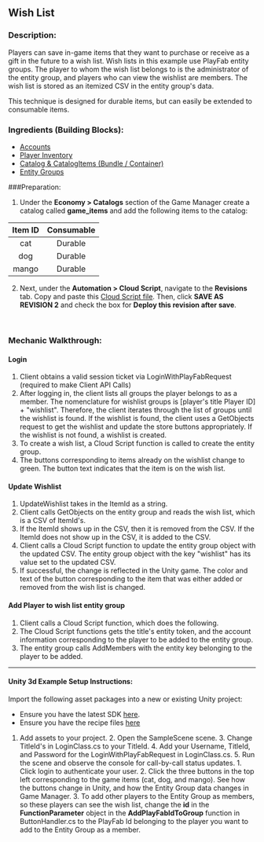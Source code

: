 ## Wish List
### Description:
Players can save in-game items that they want to purchase or receive as a gift in the future to a wish list. Wish lists in this example use PlayFab entity groups. The player to whom the wish list belongs to is the administrator of the entity group, and players who can view the wishlist are members. The wish list is stored as an itemized CSV in the entity group's data.

This technique is designed for durable items, but can easily be extended to consumable items.

### Ingredients (Building Blocks):
  * [Accounts](https://api.playfab.com/docs/building-blocks#Accounts)
  * [Player Inventory](https://api.playfab.com/docs/building-blocks#Player_Inventory)
  * [Catalog & CatalogItems (Bundle / Container)](https://api.playfab.com/docs/building-blocks#Catalog)
  * [Entity Groups](https://docs.microsoft.com/en-us/gaming/playfab/features/social/groups/quickstart)

###Preparation:

  1. Under the **Economy &gt; Catalogs** section of the Game Manager create a catalog called **game_items** and add the following items to the catalog:

| Item ID | Consumable |
| :-----: | :--------: |
|   cat   |  Durable   |
|   dog   |  Durable   |
|  mango  |  Durable   |

  2. Next, under the **Automation > Cloud Script**, navigate to the **Revisions** tab. Copy and paste this [Cloud Script file](). Then, click **SAVE AS REVISION 2** and check the box for **Deploy this revision after save**.

​    

### Mechanic Walkthrough:
#### Login ####

1. Client obtains a valid session ticket via LoginWithPlayFabRequest (required to make Client API Calls)
2. After logging in, the client lists all groups the player belongs to as a member. The nomenclature for wishlist groups is [player's title Player ID] + "wishlist". Therefore, the client iterates through the list of groups until the wishlist is found. If the wishlist is found, the client uses a GetObjects request to get the wishlist and update the store buttons appropriately. If the wishlist is not found, a wishlist is created.
3. To create a wish list, a Cloud Script function is called to create the entity group.
4. The buttons corresponding to items already on the wishlist change to green. The button text indicates that the item is on the wish list.

#### Update Wishlist

1. UpdateWishlist takes in the ItemId as a string.
2. Client calls GetObjects on the entity group and reads the wish list, which is a CSV of ItemId's.
3. If the ItemId shows up in the CSV, then it is removed from the CSV. If the ItemId does not show up in the CSV, it is added to the CSV.
4. Client calls a Cloud Script function to update the entity group object with the updated CSV. The entity group object with the key "wishlist" has its value set to the updated CSV.
5. If successful, the change is reflected in the Unity game. The color and text of the button corresponding to the item that was either added or removed from the wish list is changed.

#### Add Player to wish list entity group

1. Client calls a Cloud Script function, which does the following.
2. The Cloud Script functions gets the title's entity token, and the account information corresponding to the player to be added to the entity group.
3. The entity group calls AddMembers with the entity key belonging to the player to be added.

----

#### Unity 3d Example Setup Instructions:
Import the following asset packages into a new or existing Unity project:

  * Ensure you have the latest SDK [here](https://github.com/PlayFab/UnitySDK/raw/versioned/Packages/UnitySDK.unitypackage).
  * Ensure you have the recipe files [here](https://github.com/PlayFab/PlayFab-Samples/raw/master/Recipes/PrizeWheel/Example-Unity3d/PrizeWheelRecipe.unitypackage)

  1. Add assets to your project. 
    2. Open the SampleScene scene.
    3. Change TitleId's in LoginClass.cs to your TitleId.
    4. Add your Username, TitleId, and Password for the LoginWithPlayFabRequest in LoginClass.cs.
    5. Run the scene and observe the console for call-by-call status updates.
           1. Click login to authenticate your user.
           2. Click the three buttons in the top left corresponding to the game items (cat, dog, and mango). See how the buttons change in Unity, and how the Entity Group data changes in Game Manager.
           3. To add other players to the Entity Group as members, so these players can see the wish list, change the **id** in the **FunctionParameter** object in the **AddPlayFabIdToGroup** function in ButtonHandler.cs to the PlayFab Id belonging to the player you want to add to the Entity Group as a member.

